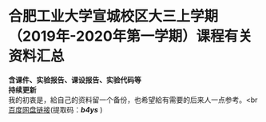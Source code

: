 # 合肥工业大学宣城校区大三上学期（2019年-2020年第一学期）课程有关资料汇总
**含课件、实验报告、课设报告、实验代码等**
<br>
**持续更新**
<br>我的初衷是，給自己的资料留一个备份，也希望給有需要的后来人一点参考。<br
[百度网盘链接](https://pan.baidu.com/s/1veCG9koWsUlYGEuUHGpyCQ)(提取码：***b4ys*** )
